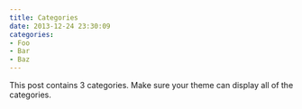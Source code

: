 ```yaml
---
title: Categories
date: 2013-12-24 23:30:09
categories:
- Foo
- Bar
- Baz
---
```


This post contains 3 categories. Make sure your theme can display all of the categories.
